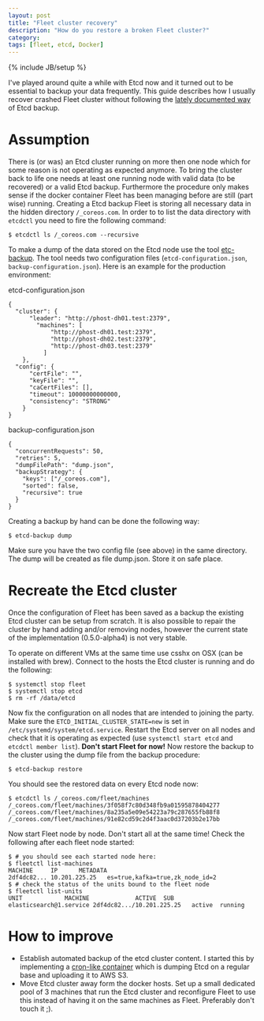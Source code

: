 ```yaml
---
layout: post
title: "Fleet cluster recovery"
description: "How do you restore a broken Fleet cluster?"
category: 
tags: [fleet, etcd, Docker]
---
```

{% include JB/setup %}

I've played around quite a while with Etcd now and it turned out to be essential to backup your data frequently. This guide describes how I usually recover crashed Fleet cluster without following the [lately documented way](https://github.com/coreos/etcd/blob/master/Documentation/2.0/admin_guide.md#disaster-recovery) of Etcd backup.

# Assumption

There is (or was) an Etcd cluster running on more then one node which for some reason is not operating as expected anymore. To bring the cluster back to life one needs at least one running node with valid data (to be recovered) or a valid Etcd backup. Furthermore the procedure only makes sense if the docker container Fleet has been managing before are still (part wise) running.
Creating a Etcd backup
Fleet is storing all necessary data in the hidden directory `/_coreos.com`. In order to to list the data directory with `etcdctl` you need to fire the following command:

    $ etcdctl ls /_coreos.com --recursive

To make a dump of the data stored on the Etcd node use the tool [etc-backup](https://github.com/odise/etcd-backup). The tool needs two configuration files (`etcd-configuration.json`, `backup-configuration.json`). Here is an example for the production environment:

etcd-configuration.json

    {
      "cluster": {
          "leader": "http://phost-dh01.test:2379",
            "machines": [
                "http://phost-dh01.test:2379",
                "http://phost-dh02.test:2379",
                "http://phost-dh03.test:2379"
              ]
        },
      "config": {
          "certFile": "",
          "keyFile": "",
          "caCertFiles": [],
          "timeout": 10000000000000,
          "consistency": "STRONG"
        }
    }

backup-configuration.json

    {
      "concurrentRequests": 50,
      "retries": 5,
      "dumpFilePath": "dump.json",
      "backupStrategy": {
        "keys": ["/_coreos.com"],
        "sorted": false,
        "recursive": true
      }
    }

Creating a backup by hand can be done the following way:

    $ etcd-backup dump

Make sure you have the two config file (see above) in the same directory. The dump will be created as file dump.json.  Store it on safe place.

# Recreate the Etcd cluster

Once the configuration of Fleet has been saved as a backup the existing Etcd cluster can be setup from scratch. It is also possible to repair the cluster by hand adding and/or removing nodes, however the current state of the implementation (0.5.0-alpha4) is not very stable. 

To operate on different VMs at the same time use csshx on OSX (can be installed with brew). Connect to the hosts the Etcd cluster is running and do the following:


    $ systemctl stop fleet
    $ systemctl stop etcd
    $ rm -rf /data/etcd


Now fix the configuration on all nodes that are intended to joining the party. Make sure the `ETCD_INITIAL_CLUSTER_STATE=new` is set in `/etc/systemd/system/etcd.service`. Restart the Etcd server on all nodes and check that it is operating as expected (use `systemctl start etcd` and `etcdctl member list`).  **Don't start Fleet for now!**
Now restore the backup to the cluster using the dump file from the backup procedure:

    $ etcd-backup restore

You should see the restored data on every Etcd node now:

    $ etcdctl ls /_coreos.com/fleet/machines
    /_coreos.com/fleet/machines/3f058f7c80d348fb9a01595878404277
    /_coreos.com/fleet/machines/8a235a5e09e54223a79c287655fb88f8
    /_coreos.com/fleet/machines/91e82cd59c2d4f3aac0d37203b2e17bb

Now start Fleet node by node. Don't start all at the same time! Check the following after each fleet node started:

    $ # you should see each started node here:
    $ fleetctl list-machines
    MACHINE		IP		METADATA
    2df4dc82...	10.201.225.25	es=true,kafka=true,zk_node_id=2
    $ # check the status of the units bound to the fleet node
    $ fleetctl list-units
    UNIT			MACHINE				ACTIVE	SUB
    elasticsearch@1.service	2df4dc82.../10.201.225.25	active	running

# How to improve

* Establish automated backup of the etcd cluster content. I started this by implementing a [cron-like container](https://github.com/odise/cron-container) which is dumping Etcd on a regular base and uploading it to AWS S3.
* Move Etcd cluster away form the docker hosts. Set up a small dedicated pool of 3 machines that run the Etcd cluster and reconfigure Fleet to use this instead of having it on the same machines as Fleet. Preferably don't touch it ;). 

